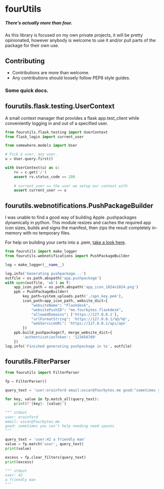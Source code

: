# fourUtils
##### There's actually more than four.
As this library is focused on my own private projects, it will be pretty opinionated, however anybody is welcome to use it and/or pull parts of the package for their own use.

## Contributing
* Contributions are more than welcome.
* Any contributions should loosely follow PEP8 style guides.

### Some quick docs.
## fourutils.flask.testing.UserContext
A small context manager that provides a flask app.test_client while conveniently logging in and out of a specified user.

```python
from fourutils.flask.testing import UserContext
from flask_login import current_user

from somewhere.models import User

# Pick a user, any user.
u = User.query.first()

with UserContext(u) as c:
    rv = c.get('/')
    assert rv.status_code == 200
    
    # current_user == the user we setup our context with
    assert current_user == u
```

## fourutils.webnotifications.PushPackageBuilder
I was unable to find a good way of building Apple .pushpackages dynamically in python. This module resizes and caches the required app icon sizes, builds and signs the manifest, then zips the result completely in-memory with no temporary files.

For help on building your certs into a .pem, [take a look here](https://gist.github.com/fahied/f1dffbbea3333c7045f7).

```python
from fourutils import make_logger
from fourutils.webnotifications import PushPackageBuilder

log = make_logger(__name__)

log.info('Generating pushpackage...')
outfile = os.path.abspath('app.pushpackage')
with open(outfile, 'wb') as f:
    app_icon_path = os.path.abspath('app_icon_1024x1024.png')
    ppb = PushPackageBuilder(
        key_path=system_uploads.path('./apn_key.pem'),
        icon_path=app_icon_path, website_dict={
            "websiteName": "Flaskdesk",
            "websitePushID": "me.fourbytes.flaskdesk",
            "allowedDomains": ['https://127.0.0.1'],
            "urlFormatString": 'https://127.0.0.1/%@/%@',
            "webServiceURL": 'https://127.0.0.1/api/apn'
        })
    ppb.build_pushpackage(f, merge_website_dict={
        'authenticationToken': '123456789'
    })
log.info('Finished generating pushpackage in %s', outfile)
```

## fourutils.FilterParser
```python
from fourutils import FilterParser

fp = FilterParser()

query_text = 'user:orainford email:oscar@fourbytes.me good:"sometimes you can\'t help needing need spaces"'

for key, value in fp.match_all(query_text):
    print(f'{key}: {value}')

""" stdout
user: orainford
email: oscar@fourbytes.me
good: sometimes you can't help needing need spaces
"""

query_text = 'user:42 a friendly man'
value = fp.match('user', query_text)
print(value)

excess = fp.clear_filters(query_text)
print(excess)

""" stdout
user: 42
a friendly man
"""
```